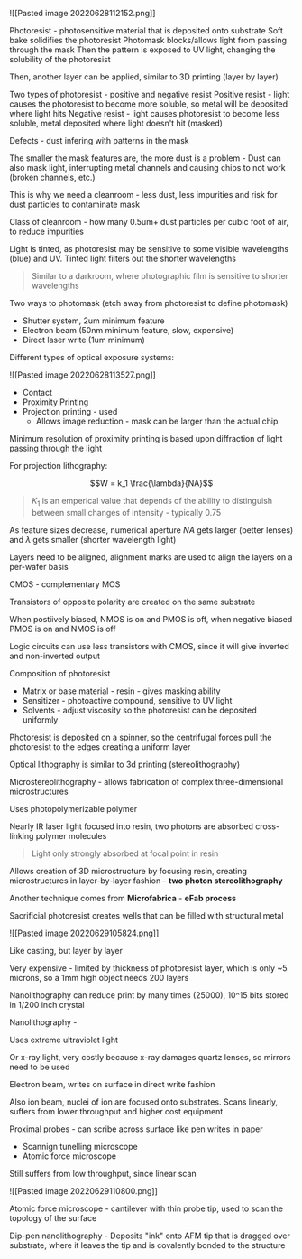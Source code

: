 ![[Pasted image 20220628112152.png]]

Photoresist - photosensitive material that is deposited onto substrate
Soft bake solidifies the photoresist
Photomask blocks/allows light from passing through the mask
Then the pattern is exposed to UV light, changing the solubility of the photoresist

Then, another layer can be applied, similar to 3D printing (layer by layer)

Two types of photoresist - positive and negative resist
Positive resist - light causes the photoresist to become more soluble, so metal will be deposited where light hits
Negative resist - light causes photoresist to become less soluble, metal deposited where light doesn't hit (masked)

Defects - dust infering with patterns in the mask

The smaller the mask features are, the more dust is a problem - Dust can also mask light, interrupting metal channels and causing chips to not work (broken channels, etc.)

This is why we need a cleanroom - less dust, less impurities and risk for dust particles to contaminate mask

Class of cleanroom - how many 0.5um+ dust particles per cubic foot of air, to reduce impurities

Light is tinted, as photoresist may be sensitive to some visible wavelengths (blue) and UV. Tinted light filters out the shorter wavelengths

> Similar to a darkroom, where photographic film is sensitive to shorter wavelengths

Two ways to photomask (etch away from photoresist to define photomask)

- Shutter system, 2um minimum feature
- Electron beam (50nm minimum feature, slow, expensive)
- Direct laser write (1um minimum)

Different types of optical exposure systems:

![[Pasted image 20220628113527.png]]

- Contact
- Proximity Printing
- Projection printing - used
	- Allows image reduction - mask can be larger than the actual chip

Minimum resolution of proximity printing is based upon diffraction of light passing through the light

For projection lithography:

$$W = k_1 \frac{\lambda}{NA}$$
> $K_1$ is an emperical value that depends of the ability to distinguish between small changes of intensity - typically 0.75

As feature sizes decrease, numerical aperture $NA$ gets larger (better lenses) and $\lambda$ gets smaller (shorter wavelength light)

Layers need to be aligned, alignment marks are used to align the layers on a per-wafer basis

CMOS - complementary MOS

Transistors of opposite polarity are created on the same substrate

When postiively biased, NMOS is on and PMOS is off, when negative biased PMOS is on and NMOS is off

Logic circuits can use less transistors with CMOS, since it will give inverted and non-inverted output

Composition of photoresist

- Matrix or base material - resin - gives masking ability
- Sensitizer - photoactive compound, sensitive to UV light
- Solvents - adjust viscosity so the photoresist can be deposited uniformly

Photoresist is deposited on a spinner, so the centrifugal forces pull the photoresist to the edges creating a uniform layer

Optical lithography is similar to 3d printing (stereolithography)

Microstereolithography - allows fabrication of complex three-dimensional microstructures

Uses photopolymerizable polymer

Nearly IR laser light focused into resin, two photons are absorbed cross-linking polymer molecules

> Light only strongly absorbed at focal point in resin

Allows creation of 3D microstructure by focusing resin, creating microstructures in layer-by-layer fashion - **two photon stereolithography**

Another technique comes from **Microfabrica** - **eFab process**

Sacrificial photoresist creates wells that can be filled with structural metal

![[Pasted image 20220629105824.png]]

Like casting, but layer by layer

Very expensive - limited by thickness of photoresist layer, which is only ~5 microns, so a 1mm high object needs 200 layers

Nanolithography can reduce print by many times (25000), 10^15 bits stored in 1/200 inch crystal

Nanolithography - 

Uses extreme ultraviolet light

Or x-ray light, very costly because x-ray damages quartz lenses, so mirrors need to be used

Electron beam, writes on surface in direct write fashion

Also ion beam, nuclei of ion are focused onto substrates. Scans linearly, suffers from lower throughput and higher cost equipment

Proximal probes - can scribe across surface like pen writes in paper

- Scannign tunelling microscope
- Atomic force microscope

Still suffers from low throughput, since linear scan

![[Pasted image 20220629110800.png]]

Atomic force microscope - cantilever with thin probe tip, used to scan the topology of the surface

Dip-pen nanolithography - Deposits "ink" onto AFM tip that is dragged over substrate, where it leaves the tip and is covalently bonded to the structure

